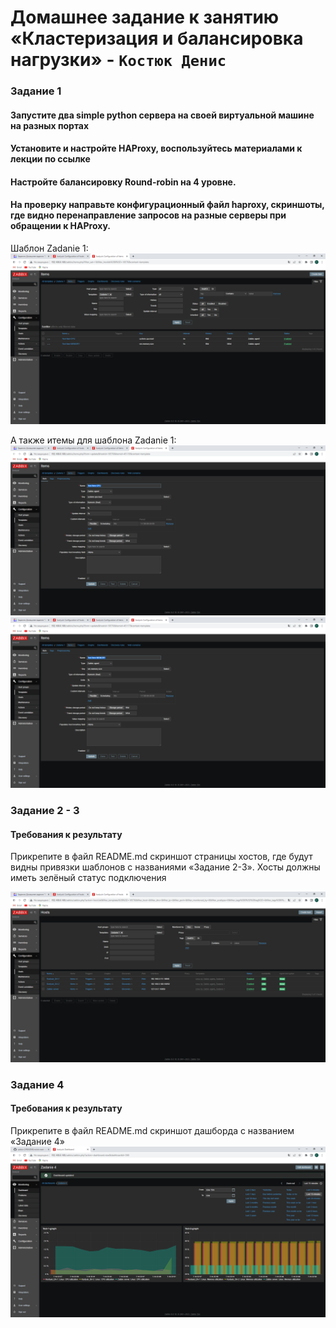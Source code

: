 # Домашнее задание к занятию «Кластеризация и балансировка нагрузки» - `Костюк Денис`

### Задание 1
#### Запустите два simple python сервера на своей виртуальной машине на разных портах
#### Установите и настройте HAProxy, воспользуйтесь материалами к лекции по ссылке
#### Настройте балансировку Round-robin на 4 уровне.
#### На проверку направьте конфигурационный файл haproxy, скриншоты, где видно перенаправление запросов на разные серверы при обращении к HAProxy.


Шаблон Zadanie 1:
   ![Скрин1](https://github.com/denniskostyuk/zabbix-2/blob/main/task-1_template.png)

А также итемы для шаблона Zadanie 1:
   ![Скрин2](https://github.com/denniskostyuk/zabbix-2/blob/main/task-1_item1.png)
   ![Скрин3](https://github.com/denniskostyuk/zabbix-2/blob/main/task-1_item2.png)
   



### Задание 2 - 3
#### Требования к результату

Прикрепите в файл README.md скриншот страницы хостов, где будут видны привязки шаблонов с названиями «Задание 2-3». Хосты должны иметь зелёный статус подключения

   ![Скрин1](https://github.com/denniskostyuk/zabbix-2/blob/main/Task_2-3.png)
   



### Задание 4
#### Требования к результату 

Прикрепите в файл README.md скриншот дашборда с названием «Задание 4»
   ![Скрин1](https://github.com/denniskostyuk/zabbix-2/blob/main/task_4.png)
